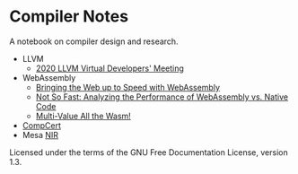 # Compiler Notes

A notebook on compiler design and research.

- LLVM
  - [2020 LLVM Virtual Developers' Meeting](llvm/devmtg_2020-10)
- WebAssembly
  - [Bringing the Web up to Speed with WebAssembly](webassembly/pldi17_haas.md)
  - [Not So Fast: Analyzing the Performance of WebAssembly vs. Native Code](webassembly/atc19_jangda.md)
  - [Multi-Value All the Wasm!](webassembly/multi_value.md)
- [CompCert](compcert.md)
- Mesa [NIR](mesa_nir.md)

Licensed under the terms of the GNU Free Documentation License, version 1.3.

